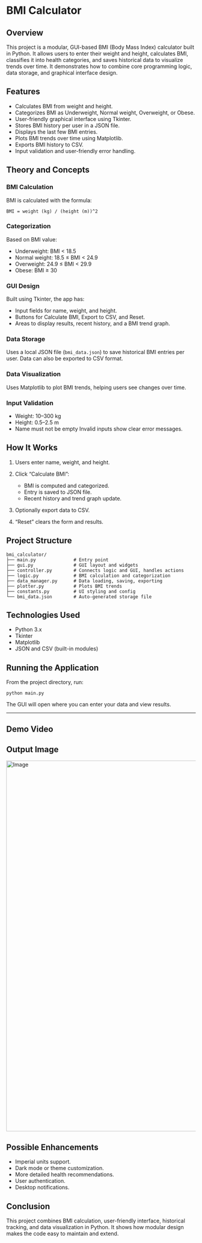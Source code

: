 # BMI Calculator

## Overview

This project is a modular, GUI-based BMI (Body Mass Index) calculator built in Python. It allows users to enter their weight and height, calculates BMI, classifies it into health categories, and saves historical data to visualize trends over time. It demonstrates how to combine core programming logic, data storage, and graphical interface design.


## Features

* Calculates BMI from weight and height.
* Categorizes BMI as Underweight, Normal weight, Overweight, or Obese.
* User-friendly graphical interface using Tkinter.
* Stores BMI history per user in a JSON file.
* Displays the last few BMI entries.
* Plots BMI trends over time using Matplotlib.
* Exports BMI history to CSV.
* Input validation and user-friendly error handling.


## Theory and Concepts

### BMI Calculation

BMI is calculated with the formula:

```
BMI = weight (kg) / (height (m))^2
```


### Categorization

Based on BMI value:

* Underweight: BMI < 18.5
* Normal weight: 18.5 ≤ BMI < 24.9
* Overweight: 24.9 ≤ BMI < 29.9
* Obese: BMI ≥ 30


### GUI Design

Built using Tkinter, the app has:

* Input fields for name, weight, and height.
* Buttons for Calculate BMI, Export to CSV, and Reset.
* Areas to display results, recent history, and a BMI trend graph.


### Data Storage

Uses a local JSON file (`bmi_data.json`) to save historical BMI entries per user.
Data can also be exported to CSV format.


### Data Visualization

Uses Matplotlib to plot BMI trends, helping users see changes over time.


### Input Validation

* Weight: 10–300 kg
* Height: 0.5–2.5 m
* Name must not be empty
  Invalid inputs show clear error messages.


## How It Works

1. Users enter name, weight, and height.
2. Click “Calculate BMI”:

   * BMI is computed and categorized.
   * Entry is saved to JSON file.
   * Recent history and trend graph update.
3. Optionally export data to CSV.
4. “Reset” clears the form and results.


## Project Structure

```
bmi_calculator/
├── main.py              # Entry point
├── gui.py               # GUI layout and widgets
├── controller.py        # Connects logic and GUI, handles actions
├── logic.py             # BMI calculation and categorization
├── data_manager.py      # Data loading, saving, exporting
├── plotter.py           # Plots BMI trends
├── constants.py         # UI styling and config
└── bmi_data.json        # Auto-generated storage file
```


## Technologies Used

* Python 3.x
* Tkinter
* Matplotlib
* JSON and CSV (built-in modules)


## Running the Application

From the project directory, run:

```
python main.py
```

The GUI will open where you can enter your data and view results.

---

## Demo Video




## Output Image

<img width="630" height="985" alt="Image" src="https://github.com/user-attachments/assets/80f0ccfd-1ad7-4151-8a15-db1d3f4b0ddf" />


## Possible Enhancements

* Imperial units support.
* Dark mode or theme customization.
* More detailed health recommendations.
* User authentication.
* Desktop notifications.


## Conclusion

This project combines BMI calculation, user-friendly interface, historical tracking, and data visualization in Python.
It shows how modular design makes the code easy to maintain and extend.
